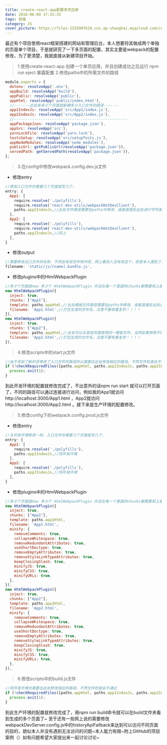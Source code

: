 ```yaml
---
title: create-react-app配置多页应用
date: 2018-06-09 17:32:33
tags: 前端
category: JS
cover_picture: https://files-1255997619.cos.ap-shanghai.myqcloud.com/cover.jpg
---
```

最近有个项目使用react框架搭建的网站和管理后台，本人想要将其做成两个单独的页面单个项目，于是就研究了一下多页面的配置，其实主要是webpack的配置修改，为了更清楚，我就直接从新建项目开始。

>1.使用create-react-app 创建一个单页应用，并且创建成功之后运行 npm run eject 暴露配置
>2.修改paths中的所需文件的路径  

```js
module.exports = {
  dotenv: resolveApp('.env'),
  appBuild: resolveApp('build'),
  appPublic: resolveApp('public'),
  appHtml: resolveApp('public/index.html'),
  //-------此处有多少个页面就新建多少入口文件的路径-------
  app1IndexJs: resolveApp('src/App1/index.js'),
  app2IndexJs: resolveApp('src/App2/index.js'),
  //---------------------------------------------------
  appPackageJson: resolveApp('package.json'),
  appSrc: resolveApp('src'),
  yarnLockFile: resolveApp('yarn.lock'),
  testsSetup: resolveApp('src/setupTests.js'),
  appNodeModules: resolveApp('node_modules'),
  publicUrl: getPublicUrl(resolveApp('package.json')),
  servedPath: getServedPath(resolveApp('package.json')),
};
```

>3.在config中修改webpack.config.dev.js文件  

+ 修改entry
```js
//修改入口文件你需要几个页面就写几个，
entry: {
  App1: [
    require.resolve('./polyfills'),
    require.resolve('react-dev-utils/webpackHotDevClient'),
    paths.app1IndexJs,//此处文件路径需要在paths中修改，或者直接在此处进行字符串拼接，本人强迫症所以是在paths中进行修改的~
  ],
  App2: [
    require.resolve('./polyfills'),
    require.resolve('react-dev-utils/webpackHotDevClient'),
    paths.app2IndexJs,//同上
  ],
}
```
+ 修改output
```js
//需要修改出口文件的名称，不然会有现文件明冲突，网上看别人没有改这个，但是本人遇到了问题所以就改了，可能人品不行吧~
filename: 'static/js/[name].bundle.js',
```
+ 修改plugins中的HtmlWebpackPlugin
```js
//多少个页面就new 多少个 HtmlWebpackPlugin 并且在每一个里面的chunks都需要和上面的entry中的key匹配，例如上面entry中有App1和App2这两个。这里的chunks也需要是App1和App2
new HtmlWebpackPlugin({
  inject: true,
  chunks: ["App1"],
  template: paths.appHtml,//此处模板文件路径需要在paths中修改，或者直接在此处进行字符串拼接
  filename: 'App1.html',//打包生成的文件名，注意不要有重复的！！！！
}),
new HtmlWebpackPlugin({
  inject: true,
  chunks: ["App2"],
  template: paths.appHtml,//此处可以与其他页面使用同一模板文件，当然如果想用不同的也可以在public里面新建一个模板html文件，看个人需求
  filename: 'App2.html',//打包生成的文件名，注意不要有重复的！！！！
}),
```
>4.修改scripts中的start.js文件  

```js
//由于添加了新的货修改了入口文件的路径所以需要在此处修改相应的路径，不然文件检查会不通过
if (!checkRequiredFiles([paths.appHtml, paths.app1IndexJs, paths.app2IndexJs])) {
  process.exit(1);
}
```

到此开发环境的配置就修改完成了，不出意外的话npm run start 就可以打开页面了，不同的路径可以通过连接进行访问，例如我的App1就访问http://localhost:3000/App1.html ，App2就访问http://localhost:3000/App2.html 。接下来是生产环境的配置修改。  

>5.修改config下的webpack.config.prod.js文件  

+ 修改entry
```js
//与开发环境修改一样，入口文件你需要几个页面就写几个，
entry: {
  App1: [
    require.resolve('./polyfills'),
    paths.app1IndexJs,//同开发环境
  ],
  App2: [
    require.resolve('./polyfills'),
    paths.app2IndexJs,//同开发环境
  ],
}
```
+ 修改plugins中的HtmlWebpackPlugin
```js
//多少个页面就new 多少个 HtmlWebpackPlugin 并且在每一个里面的chunks都需要和上面的entry中的key匹配，例如上面entry中有App1和App2这两个。这里的chunks也需要是App1和App2
new HtmlWebpackPlugin({
  inject: true,
  chunks: ["App1"],
  template: paths.app1Html,
  filename: 'App1.html',
  minify: {
    removeComments: true,
    collapseWhitespace: true,
    removeRedundantAttributes: true,
    useShortDoctype: true,
    removeEmptyAttributes: true,
    removeStyleLinkTypeAttributes: true,
    keepClosingSlash: true,
    minifyJS: true,
    minifyCSS: true,
    minifyURLs: true,
  },
}),
new HtmlWebpackPlugin({
  inject: true,
  chunks: ["App2"],
  template: paths.app2Html,
  filename: 'App2.html',
  minify: {
    removeComments: true,
    collapseWhitespace: true,
    removeRedundantAttributes: true,
    useShortDoctype: true,
    removeEmptyAttributes: true,
    removeStyleLinkTypeAttributes: true,
    keepClosingSlash: true,
    minifyJS: true,
    minifyCSS: true,
    minifyURLs: true,
  },
}),
```
>6.修改scripts中的build.js文件  

```js
//同开发环境也需要在此处修改相应的路径，不然文件检查会不通过
if (!checkRequiredFiles([paths.appHtml, paths.app1IndexJs, paths.app2IndexJs])) {
  process.exit(1);
}
```

到此生产环境的配置就修改完成了，用npm run build命令就可以在build文件夹看到生成的多个页面了~
至于还有一些网上说的需要修改webpackDevServer.config.js中的historyApiFallback来达到可以访问不同页面的目的，貌似本人并没有遇到无法访问的问题~本人能力有限~附上GitHub的项目案例（）如有问题希望大家提出来一起讨论讨论~
